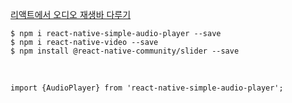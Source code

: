 [리액트에서 오디오 재생바 다루기](https://www.skypack.dev/view/react-native-simple-audio-player) <br>

```
$ npm i react-native-simple-audio-player --save
$ npm i react-native-video --save
$ npm install @react-native-community/slider --save
```
<br>

```
import {AudioPlayer} from 'react-native-simple-audio-player';
```
